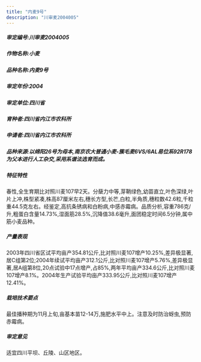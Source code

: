 ```yaml
---
title: "内麦9号"
description: "川审麦2004005"
---
```

##### 审定编号:川审麦2004005

##### 作物名称:小麦

##### 品种名称:内麦9号

##### 审定年份:2004

##### 审定单位:四川省

##### 育种者:四川省内江市农科所

##### 申请者:四川省内江市农科所

##### 品种来源:以绵阳26号为母本,南京农大普通小麦-簇毛麦6VS/6AL易位系92R178为父本进行人工杂交,采用系谱法选育而成。

##### 特征特性
春性,全生育期比对照川麦107早2天。分蘖力中等,芽鞘绿色,幼苗直立,叶色深绿,叶片上冲,株型紧凑,株高87厘米左右,穗长方型,长芒,白粒,半角质,穗粒数42.6粒,千粒重44.5克左右。经鉴定,高抗条锈病和白粉病,中感赤霉病。品质分析,容重786克/升,粗蛋白含量14.73%,湿面筋28.5%,沉降值38.6毫升,面团稳定时间6.5分钟,属中筋小麦品种。

##### 产量表现
2003年四川省区试平均亩产354.81公斤,比对照川麦107增产10.25%,差异极显著,居C组第2位;2004年续试平均亩产312.1公斤,比对照川麦107增产5.76%,差异极显著,居A组第8位,20点试验中17点增产,占85%,两年平均亩产334.6公斤,比对照川麦107增产8.1%。2004年生产试验平均亩产333.95公斤,比对照川麦107增产12.41%。

##### 栽培技术要点
最佳播种期为11月上旬,亩基本苗12-14万,施肥水平中上。注意及时防治蚜虫,预防赤霉病。

##### 审定意见
适宜四川平坝、丘陵、山区地区。
